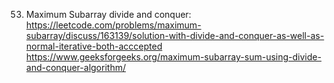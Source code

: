 53. Maximum Subarray
divide and conquer:
https://leetcode.com/problems/maximum-subarray/discuss/163139/solution-with-divide-and-conquer-as-well-as-normal-iterative-both-acccepted
https://www.geeksforgeeks.org/maximum-subarray-sum-using-divide-and-conquer-algorithm/ 
